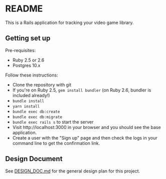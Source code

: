 # README

This is a Rails application for tracking your video game library.

## Getting set up

Pre-requisites:
- Ruby 2.5 or 2.6
- Postgres 10.x

Follow these instructions:

- Clone the repository with git
- If you're on Ruby 2.5, `gem install bundler` (on Ruby 2.6, bundler is included already!)
- `bundle install`
- `yarn install`
- `bundle exec db:create`
- `bundle exec db:migrate`
- `bundle exec rails s` to start the server
- Visit http://localhost:3000 in your browser and you should see the base application.
- Create a user with the "Sign up" page and then check the logs in your command line to get the confirmation link.

## Design Document

See [DESIGN_DOC.md](DESIGN_DOC.md) for the general design plan for this project.
